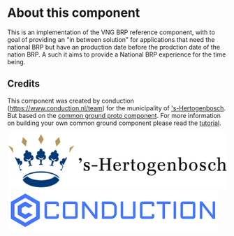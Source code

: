 # About this component

This is an implementation of the VNG BRP reference component, with to goal of providing an "in between solution" for applications that need the national BRP but have an production date before the prodction date of the nation BRP. A such it aims to provide a National BRP experience for the time being.  


## Credits
This component was created by conduction (https://www.conduction.nl/team) for the municipality of ['s-Hertogenbosch](https://www.s-hertogenbosch.nl/). But based  on the [common ground proto component](https://github.com/ConductionNL/commonground-component). For more information on building your own common ground component please read the [tutorial](https://github.com/ConductionNL/commonground-component/blob/master/TUTORIAL.md).  

[!['s-Hertogenbosch](https://raw.githubusercontent.com/ConductionNL/processes/master/resources/logo-s-hertogenbosch.svg?sanitize=true "'s-Hertogenbosch")](https://www.s-hertogenbosch.nl/)
[![Conduction](https://raw.githubusercontent.com/ConductionNL/processes/master/resources/logo-conduction.svg?sanitize=true "Conduction")](https://www.conduction.nl/)

